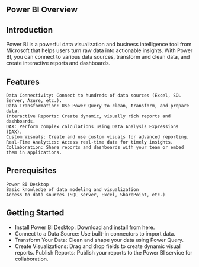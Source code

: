 ## Power BI Overview

## Introduction
Power BI is a powerful data visualization and business intelligence tool from Microsoft that helps users turn raw data into actionable insights. With Power BI, you can connect to various data sources, transform and clean data, and create interactive reports and dashboards.

## Features
   
    Data Connectivity: Connect to hundreds of data sources (Excel, SQL Server, Azure, etc.).
    Data Transformation: Use Power Query to clean, transform, and prepare data.
    Interactive Reports: Create dynamic, visually rich reports and dashboards.
    DAX: Perform complex calculations using Data Analysis Expressions (DAX).
    Custom Visuals: Create and use custom visuals for advanced reporting.
    Real-Time Analytics: Access real-time data for timely insights.
    Collaboration: Share reports and dashboards with your team or embed them in applications.

## Prerequisites
   
    Power BI Desktop
    Basic knowledge of data modeling and visualization
    Access to data sources (SQL Server, Excel, SharePoint, etc.)

## Getting Started

* Install Power BI Desktop: Download and install from here.
* Connect to a Data Source: Use built-in connectors to import data.
* Transform Your Data: Clean and shape your data using Power Query.
* Create Visualizations: Drag and drop fields to create dynamic visual reports.
Publish Reports: Publish your reports to the Power BI service for collaboration.
